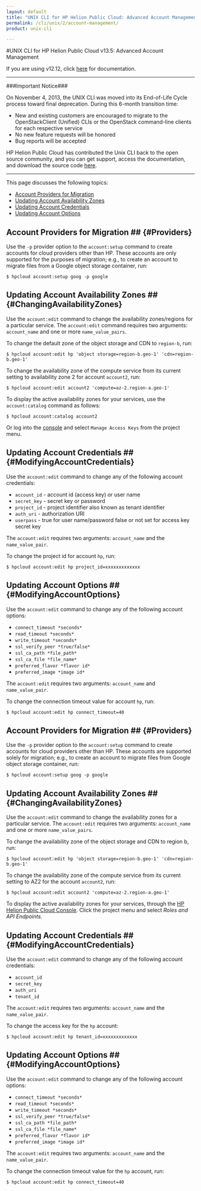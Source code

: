 ```yaml
---
layout: default
title: "UNIX CLI for HP Helion Public Cloud: Advanced Account Management"
permalink: /cli/unix/2/account-management/
product: unix-cli

---
```

#UNIX CLI for HP Helion Public Cloud v13.5: Advanced Account Management

If you are using v12.12, click [here](https://docs.hpcloud.com/cli/unix/account-management) for documentation.
___________________

###Important Notice###

On November 4, 2013, the UNIX CLI was moved into its End-of-Life Cycle process toward final deprecation. During this 6-month transition time:

* New and existing customers are encouraged to migrate to the OpenStackClient (Unified) CLIs or the OpenStack command-line clients for each respective service
* No new feature requests will be honored
* Bug reports will be accepted

HP Helion Public Cloud has contributed the Unix CLI back to the open source community, and you can get support, access the documentation, and download the source code [here](https://github.com/hpcloud/unix_cli).

_________________________________________

This page discusses the following topics:

* [Account Providers for Migration](#Providers)
* [Updating Account Availability Zones](#ChangingAvailabilityZones)
* [Updating Account Credentials](#ModifyingAccountCredentials)
* [Updating Account Options](#ModifyingAccountOptions)


## Account Providers for Migration ## {#Providers}

Use the `-p` provider option to the `account:setup` command to create accounts for cloud providers other than HP.  These accounts are only supported for the purposes of migration; e.g., to create an account to migrate files from a Google object storage container, run:

    $ hpcloud account:setup goog -p google

## Updating Account Availability Zones ## {#ChangingAvailabilityZones}

Use the `account:edit` command to change the availability zones/regions for a particular service.  The `account:edit` command requires two arguments: `account_name` and one or more `name_value_pairs`.

To change the default zone of the object storage and CDN to `region-b`, run:

    $ hpcloud account:edit hp 'object storage=region-b.geo-1' 'cdn=region-b.geo-1'

To change the availability zone of the compute service from its current setting to availability zone 2 for account `account2`, run:

    $ hpcloud account:edit account2 'compute=az-2.region-a.geo-1'

To display the active availability zones for your services, use the `account:catalog` command as follows:

    $ hpcloud account:catalog account2

Or log into the [console](https://horizon.hpcloud.com/) and select `Manage Access Keys` from the project menu.

## Updating Account Credentials ## {#ModifyingAccountCredentials}

Use the `account:edit` command to change any of the following account credentials:

* `account_id` - account id (access key) or user name
* `secret_key` - secret key or password
* `project_id` - project identifier also known as tenant identifier
* `auth_uri` - authorization URI
* `userpass` - true for user name/password false or not set for access key secret key

The `account:edit` requires two arguments: `account_name` and the `name_value_pair`.

To change the project id for account `hp`, run:

    $ hpcloud account:edit hp project_id=xxxxxxxxxxxxx     

## Updating Account Options ## {#ModifyingAccountOptions}

Use the `account:edit` command to change any of the following account options:

* `connect_timeout *seconds*`
* `read_timeout *seconds*`
* `write_timeout *seconds*`
* `ssl_verify_peer *true/false*`
* `ssl_ca_path *file_path*` 
* `ssl_ca_file *file_name*` 
* `preferred_flavor *flavor id* `
* `preferred_image *image id*`

The `account:edit` requires two arguments: `account_name` and `name_value_pair`.

To change the connection timeout value for account `hp`, run:

    $ hpcloud account:edit hp connect_timeout=40



## Account Providers for Migration ## {#Providers}

Use the `-p` provider option to the `account:setup` command to create accounts for cloud providers other than HP.  These accounts are  supported solely for migration; e.g., to create an account to migrate files from Google object storage container, run:

    $ hpcloud account:setup goog -p google

## Updating Account Availability Zones ## {#ChangingAvailabilityZones}

Use the `account:edit` command to change the availability zones for a particular service.  The `account:edit` requires two arguments: `account_name` and one or more `name_value_pairs`.

To change the availability zone of the object storage and CDN to region b, run:

    $ hpcloud account:edit hp 'object storage=region-b.geo-1' 'cdn=region-b.geo-1'

To change the availability zone of the compute service from its current setting to AZ2 for the account `account2`, run:

    $ hpcloud account:edit account2 'compute=az-2.region-a.geo-1'

To display the active availability zones for your services, through the [HP Helion Public Cloud Console](https://horizon.hpcloud.com). Click the project menu and select *Roles and API Endpoints*. 

## Updating Account Credentials ## {#ModifyingAccountCredentials}

Use the `account:edit` command to change any of the following account credentials:

* `account_id` 
* `secret_key`
* `auth_uri`
* `tenant_id`

The `account:edit` requires two arguments: `account_name` and the `name_value_pair`.

To change the access key for the `hp` account:

    $ hpcloud account:edit hp tenant_id=xxxxxxxxxxxxx     

## Updating Account Options ## {#ModifyingAccountOptions}

Use the `account:edit` command to change any of the following account options:

* `connect_timeout *seconds*`
* `read_timeout *seconds*`
* `write_timeout *seconds*`
* `ssl_verify_peer *true/false*`
* `ssl_ca_path *file_path*` 
* `ssl_ca_file *file_name*` 
* `preferred_flavor *flavor id* `
* `preferred_image *image id*`

The `account:edit` requires two arguments: `account_name` and the `name_value_pair`.

To change the connection timeout value for the `hp` account, run:

    $ hpcloud account:edit hp connect_timeout=40

